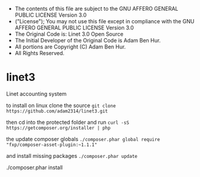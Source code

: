  * The contents of this file are subject to the GNU AFFERO GENERAL PUBLIC LICENSE Version 3.0
 * ("License"); You may not use this file except in compliance with the GNU AFFERO GENERAL PUBLIC LICENSE Version 3.0
 * The Original Code is:  Linet 3.0 Open Source
 * The Initial Developer of the Original Code is Adam Ben Hur.
 * All portions are Copyright (C) Adam Ben Hur.
 * All Rights Reserved.


linet3
======

Linet accounting system

to install on linux clone the source
`git clone https://github.com/adam2314/linet3.git`

then cd into the protected folder and run
`curl -sS https://getcomposer.org/installer | php`

the update composer globals
`./composer.phar global require "fxp/composer-asset-plugin:~1.1.1"`

and install missing packages
`./composer.phar update`

./composer.phar install